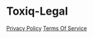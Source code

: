 # Toxiq-Legal
[Privacy Policy](https://github.com/FishieDotCom/Toxiq-Legal/blob/main/Privacy%20Policy.md)
[Terms Of Service](https://github.com/FishieDotCom/Toxiq-Legal/blob/main/Terms%20of%20service.md)